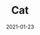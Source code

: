 ---
title: "Cat"
excerpt: "The whole reason of QSD's existence."
collection: portfolio
permalink: /portfolio/cat
author_profile: false
date: 2021-01-23
header:
  overlay_image: Cat2-3v1.jpg
  overlay_filter: 0.25
  caption: "Wenzhou Rd, Shanghai, 23/8/2021"
---